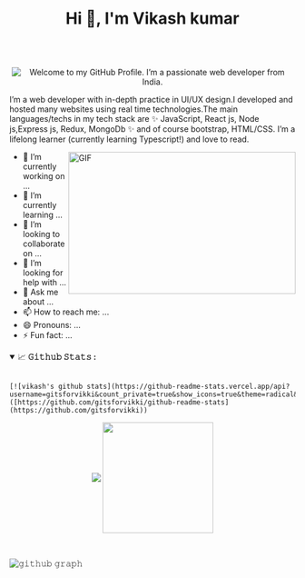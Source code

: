 <!-- ### Hi there 👋 -->
<h1 align="center">
    Hi 👋, I'm Vikash kumar
</h1>
<br/>
<br/>

<p align='center' style='margin: 16px 4px 8px;'>
    <img src="https://readme-typing-svg.herokuapp.com?font=Fira+Code&pause=1000&color=54A6FF&center=true&vCenter=true&multiline=true&width=710&height=70&lines=Welcome+to+my+GitHub+Profile;I+am+a+passionate+web+developer+from+India" alt="Welcome to my GitHub Profile. I’m a passionate web developer from India." />
</p>

<!-- <h3 align='center' style='margin: 16px 4px;'>
    <a href='https://utkarshpathrabe.com/'>My Portfolio Website</a>
</h3> -->

I’m a web developer with in-depth practice in UI/UX design.I developed and hosted many websites using real time technologies.The main languages/techs in my tech stack are  ✨ JavaScript, React js, Node js,Express js, Redux, MongoDb  ✨ and of course bootstrap, HTML/CSS. I’m a lifelong learner (currently learning Typescript!) and love to read.



<img align="right" height="250" width="400" alt="GIF" src="https://media.tenor.com/2fXbn6Xtt0UAAAAC/software-software-development.gif"/>



- 🔭 I’m currently working on ...
- 🌱 I’m currently learning ...
- 👯 I’m looking to collaborate on ...
- 🤔 I’m looking for help with ...
- 💬 Ask me about ...
- 📫 How to reach me: ...
- 😄 Pronouns: ...
- ⚡ Fun fact: ...

<!-- github stats -->

<!-- [![vikash's github stats](https://github-readme-stats.vercel.app/api?username=gitsforvikki&count_private=true&show_icons=true&theme=radical&hide_rank=false)]([https://github.com/gitsforvikki/github-readme-stats](https://github.com/gitsforvikki))




[![Top Langs](https://github-readme-stats.vercel.app/api/top-langs/?username=gitsforvikki)]([https://github.com/gitsforvikki/github-readme-stats](https://github.com/gitsforvikki)) -->

<details open="">
<summary>
  <g-emoji class="g-emoji" alias="chart_with_upwards_trend" fallback-src="https://github.githubassets.com/images/icons/emoji/unicode/1f4c8.png">📈</g-emoji>
  <strong>𝙶𝚒𝚝𝚑𝚞𝚋 𝚂𝚝𝚊𝚝𝚜 : </strong>
</summary>
<br/>
    
    [![vikash's github stats](https://github-readme-stats.vercel.app/api?username=gitsforvikki&count_private=true&show_icons=true&theme=radical&hide_rank=false)]([https://github.com/gitsforvikki/github-readme-stats](https://github.com/gitsforvikki))

<p align="center">
    <img align="center" src="https://github-readme-stats.vercel.app/api?username=gitsforvikki&show_icons=true&hide_border=true&title_color=94b4a4&amp&icon_color=FFFFFF&amp&text_color=FFFFFF&amp&bg_color=000000&count_private=true&include_all_commits=true"/>
    <img align="center" height="195px" src="https://github-readme-stats.vercel.app/api/top-langs/?username=gitsforvikki&text_color=FFFFFF&bg_color=000000&title_color=94b4a4&langs_count=15&layout=compact&hide_border=true" />
</p>
</details>
<br/>





![𝚐𝚒𝚝𝚑𝚞𝚋 𝚐𝚛𝚊𝚙𝚑](https://github-readme-activity-graph.cyclic.app/graph?username=gitsforvikki&theme=react-dark&hide_border=true&area=true)
